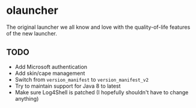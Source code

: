 # olauncher
The original launcher we all know and love with the quality-of-life features of the new launcher.

## TODO
- Add Microsoft authentication
- Add skin/cape management
- Switch from `version_manifest` to `version_manifest_v2`
- Try to maintain support for Java 8 to latest
- Make sure Log4Shell is patched (I hopefully shouldn't have to change anything)
